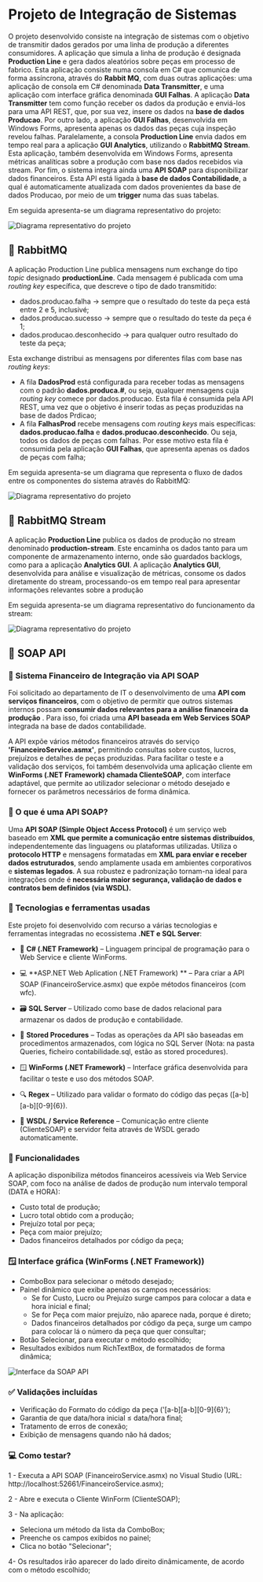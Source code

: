 # Projeto de Integração de Sistemas

O projeto desenvolvido consiste na integração de sistemas com o objetivo de transmitir dados gerados por uma linha de produção a diferentes consumidores. A aplicação que simula a linha de produção é designada **Production Line** e gera dados aleatórios sobre peças em processo de fabrico. Esta aplicação consiste numa consola em C# que comunica de forma assíncrona, através do **Rabbit MQ**, com duas outras aplicações: uma aplicação de consola em C# denominada **Data Transmitter**, e uma aplicação com interface gráfica denominada **GUI Falhas**.
A aplicação **Data Transmitter** tem como função receber os dados da produção e enviá-los para uma API REST, que, por sua vez, insere os dados na **base de dados Producao**. Por outro lado, a aplicação  **GUI Falhas**, desenvolvida em Windows Forms, apresenta apenas os dados das peças cuja inspeção revelou falhas.
Paralelamente, a consola **Production Line** envia dados em tempo real para a aplicação **GUI Analytics**, utilizando o **RabbitMQ Stream**. Esta aplicação, também desenvolvida em Windows Forms, apresenta métricas analíticas sobre a produção com base nos dados recebidos via stream. 
Por fim, o sistema integra ainda uma **API SOAP** para disponibilizar dados financeiros. Esta API está ligada à **base de dados Contabilidade**, a qual é automaticamente atualizada com dados provenientes da base de dados Producao, por meio de um **trigger** numa das suas tabelas.

Em seguida apresenta-se um diagrama representativo do projeto:

![Diagrama representativo do projeto](Diagramas/IntegrationDiagram.png)

## 🐰 RabbitMQ
A aplicação Production Line publica mensagens num exchange do tipo *topic* designado **productionLine**. Cada mensagem é publicada com uma *routing key* específica, que descreve o tipo de dado transmitido:
- dados.producao.falha -> sempre que o resultado do teste da peça está entre 2 e 5, inclusivé;
- dados.producao.sucesso -> sempre que o resultado do teste da peça é 1;
- dados.producao.desconhecido -> para qualquer outro resultado do teste da peça;

Esta exchange distribui as mensagens por diferentes filas com base nas *routing keys*:
- A fila **DadosProd** está configurada para receber todas as mensagens com o padrão **dados.produca.#**, ou seja, qualquer mensagens cuja *routing key* comece por dados.producao. Esta fila é consumida pela API REST, uma vez que o objetivo é inserir todas as peças produzidas na base de dados Prdicao;
- A fila **FalhasProd** recebe mensagens com *routing keys* mais específicas: **dados.producao.falha** e **dados.producao.desconhecido**. Ou seja, todos os dados de peças com falhas. Por esse motivo esta fila é consumida pela aplicação **GUI Falhas**, que apresenta apenas os dados de peças com falha;

Em seguida apresenta-se um diagrama que representa o fluxo de dados entre os componentes do sistema através do RabbitMQ:

![Diagrama representativo do projeto](Diagramas/RabbitMQDiagram.png)

## 🐰 RabbitMQ Stream

A aplicação **Production Line** publica os dados de produção no stream denominado **production-stream**. Este encaminha os dados tanto para um componente de armazenamento interno, onde são guardados backlogs, como para a aplicação **Analytics GUI**.  A aplicação **Analytics GUI**, desenvolvida para análise e visualização de métricas, consome os dados diretamente do stream, processando-os em tempo real para apresentar informações relevantes sobre a produção 

Em seguida apresenta-se um diagrama representativo do funcionamento da stream:

![Diagrama representativo do projeto](Diagramas/RabbitMQStream_Diagram.png)

## 🧼 SOAP API


### 📌 Sistema Financeiro de Integração via API SOAP ###

Foi solicitado ao departamento de IT o desenvolvimento de uma **API com serviços financeiros**, com o objetivo de permitir que outros sistemas internos possam **consumir dados relevantes para a análise financeira da produção** . Para isso, foi criada uma **API baseada em Web Services SOAP** integrada na base de dados contabilidade.

A API expõe vários métodos financeiros através do serviço **'FinanceiroService.asmx'**, permitindo consultas sobre custos, lucros, prejuízos e detalhes de peças produzidas. Para facilitar o teste e a validação dos serviços, foi também desenvolvida uma aplicação cliente em **WinForms (.NET Framework) chamada ClienteSOAP**, com interface adaptável, que permite ao utilizador selecionar o método desejado e fornecer os parâmetros necessários de forma dinâmica.



### 📌 O que é uma API SOAP? ###

Uma **API SOAP (Simple Object Access Protocol)** é um serviço web baseado em **XML que permite a comunicação entre sistemas distribuídos**, independentemente das linguagens ou plataformas utilizadas. Utiliza o **protocolo HTTP** e mensagens formatadas em **XML para enviar e receber dados estruturados**, sendo amplamente usada em ambientes corporativos e **sistemas legados**. A sua robustez e padronização tornam-na ideal para integrações onde é **necessária maior segurança, validação de dados e contratos bem definidos (via WSDL).**



### 🧩 Tecnologias e ferramentas usadas ###

Este projeto foi desenvolvido com recurso a várias tecnologias e ferramentas integradas no ecossistema **.NET e SQL Server**:

  * 🔧 **C# (.NET Framework)** – Linguagem principal de programação para o Web Service e cliente WinForms.
  
  * 💻 **ASP.NET Web Aplication (.NET Framework) ** – Para criar a API SOAP (FinanceiroService.asmx) que expõe métodos financeiros (com wfc).
  
  * 🗃️ **SQL Server** – Utilizado como base de dados relacional para armazenar os dados de produção e contabilidade.
  
  * 🧪 **Stored Procedures** – Todas as operações da API são baseadas em procedimentos armazenados, com lógica no SQL Server (Nota: na pasta Queries, ficheiro contabilidade.sql, estão as stored procedures).
  
  * 🪟 **WinForms (.NET Framework)** – Interface gráfica desenvolvida para facilitar o teste e uso dos métodos SOAP.
  
  * 🔍 **Regex** – Utilizado para validar o formato do código das peças ([a-b][a-b][0-9]{6}).
  
  * 🔗 **WSDL / Service Reference** – Comunicação entre cliente (ClienteSOAP) e servidor feita através de WSDL gerado automaticamente.



### 🔧 Funcionalidades ###
A aplicação disponibiliza métodos financeiros acessíveis via Web Service SOAP, com foco na análise de dados de produção num intervalo temporal (DATA e HORA):
 * Custo total de produção;
 * Lucro total obtido com a produção;
 * Prejuízo total por peça; 
 * Peça com maior prejuízo;
 * Dados financeiros detalhados por código da peça;



### 🪟 Interface gráfica (WinForms (.NET Framework)) ###

  * ComboBox para selecionar o método desejado;
  * Painel dinâmico que exibe apenas os campos necessários:
  	- Se for Custo, Lucro ou Prejuízo surge campos para colocar a data e hora inicial e final;
  	- Se for Peça com maior prejuízo, não aparece nada, porque é direto;
  	- Dados financeiros detalhados por código da peça, surge um campo para colocar lá o número da peça que quer consultar;
  * Botão Selecionar, para executar o método escolhido;
  * Resultados exibidos num RichTextBox, de formatados de forma dinâmica;

![Interface da SOAP API](Diagramas/Demo_Interface.png)

### ✅ Validações incluídas ###

- Verificação do Formato do código da peça ('[a-b][a-b][0-9]{6}');
- Garantia de que data/hora inicial ≤ data/hora final;
- Tratamento de erros de conexão;
- Exibição de mensagens quando não há dados;



### 💻 Como testar? ###

1 - Executa a API SOAP (FinanceiroService.asmx) no Visual Studio (URL: http://localhost:52661/FinanceiroService.asmx); 
    
2 - Abre e executa o Cliente WinForm (ClienteSOAP); 
  
3 - Na aplicação:	
* Seleciona um método da lista da ComboBox;
* Preenche os campos exibidos no painel;
* Clica no botão "Selecionar"; 
    
4- Os resultados irão aparecer do lado direito dinâmicamente, de acordo com o método escolhido;
